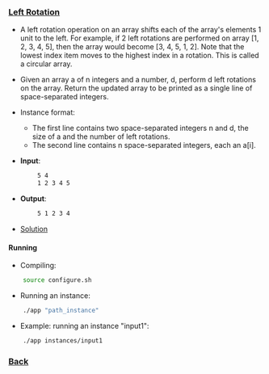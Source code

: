 ### [Left Rotation](https://www.hackerrank.com/challenges/ctci-array-left-rotation/problem)
- A left rotation operation on an array shifts each of the array's elements 1 unit to the left. For example, if 2 left rotations are performed on array [1, 2, 3, 4, 5], then the array would become [3, 4, 5, 1, 2]. Note that the lowest index item moves to the highest index in a rotation. This is called a circular array.
- Given an array a of n integers and a number, d, perform d left rotations on the array. Return the updated array to be printed as a single line of space-separated integers.

- Instance format:
    - The first line contains two space-separated integers n and d, the size of a and the number of left rotations.
    - The second line contains n space-separated integers, each an a[i].

- **Input**:
````bash
        5 4
        1 2 3 4 5
````

- **Output**:
````bash
        5 1 2 3 4
````

- [Solution](main.cpp)

#### Running
- Compiling:
````bash
    source configure.sh
````

- Running an instance:
````bash
    ./app "path_instance"
````

- Example: running an instance "input1":
````bash
    ./app instances/input1
````

### [Back](../../README.md)